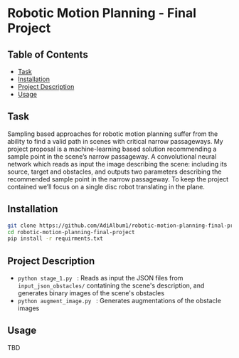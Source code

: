 # Robotic Motion Planning - Final Project

## Table of Contents

- [Task](#task)
- [Installation](#installation)
- [Project Description](#project_description)
- [Usage](#usage)

## Task
Sampling based approaches for robotic motion planning suffer from the ability to find a valid path in scenes with critical narrow passageways. My project proposal is a machine-learning based solution recommending a sample point in the scene’s narrow passageway.
A convolutional neural network which reads as input the image describing the scene: including its source, target and obstacles, and outputs two parameters describing the recommended sample point in the narrow passageway.
To keep the project contained we’ll focus on a single disc robot translating in the plane.

## Installation
```sh
git clone https://github.com/AdiAlbum1/robotic-motion-planning-final-project
cd robotic-motion-planning-final-project
pip install -r requirments.txt
```

## Project Description
- ```python stage_1.py ``` : Reads as input the JSON files from ```input_json_obstacles/``` contatining the scene's description, and generates binary images of the scene's obstacles
- ```python augment_image.py ``` : Generates augmentations of the obstacle images

## Usage
TBD